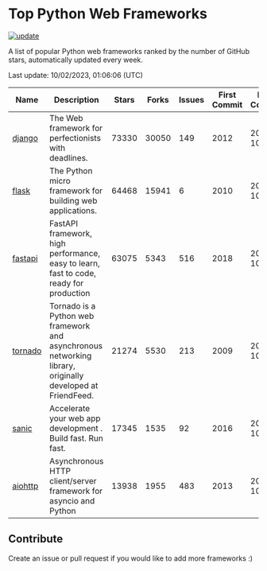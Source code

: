 # Top Python Web Frameworks

[![update](https://github.com/sunnysid3up/python-web-frameworks/actions/workflows/update.yml/badge.svg)](https://github.com/sunnysid3up/python-web-frameworks/actions/workflows/update.yml)

A list of popular Python web frameworks ranked by the number of GitHub stars, automatically updated every week.

Last update: 10/02/2023, 01:06:06 (UTC)

| Name          | Description          | Stars                     | Forks          | Issues               | First Commit        | Last Commit         |
|---------------|----------------------|---------------------------|----------------|----------------------|---------------------|---------------------|
| [django](https://github.com/django/django) | The Web framework for perfectionists with deadlines. | 73330 | 30050 | 149 | 2012 | 2023-10-01 |
| [flask](https://github.com/pallets/flask) | The Python micro framework for building web applications. | 64468 | 15941 | 6 | 2010 | 2023-10-02 |
| [fastapi](https://github.com/tiangolo/fastapi) | FastAPI framework, high performance, easy to learn, fast to code, ready for production | 63075 | 5343 | 516 | 2018 | 2023-10-01 |
| [tornado](https://github.com/tornadoweb/tornado) | Tornado is a Python web framework and asynchronous networking library, originally developed at FriendFeed. | 21274 | 5530 | 213 | 2009 | 2023-10-01 |
| [sanic](https://github.com/sanic-org/sanic) |  Accelerate your web app development . Build fast. Run fast. | 17345 | 1535 | 92 | 2016 | 2023-10-01 |
| [aiohttp](https://github.com/aio-libs/aiohttp) | Asynchronous HTTP client/server framework for asyncio and Python | 13938 | 1955 | 483 | 2013 | 2023-10-01 |

## Contribute 

Create an issue or pull request if you would like to add more frameworks :)